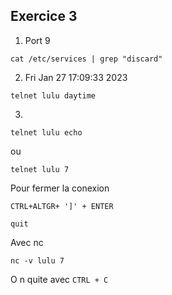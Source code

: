 ## Exercice 3

1. Port 9
```
cat /etc/services | grep "discard"
```

2. Fri Jan 27 17:09:33 2023
```
telnet lulu daytime
```

3. 
```
telnet lulu echo
```
ou
```
telnet lulu 7
```
Pour fermer la conexion
```
CTRL+ALTGR+ ']' + ENTER
```
```
quit
```

Avec nc
```
nc -v lulu 7
```
O n quite avec ```CTRL + C```


